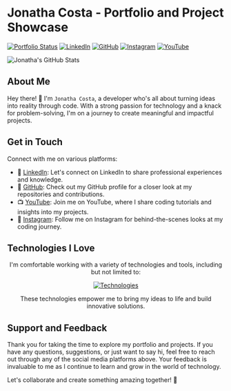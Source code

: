 # Jonatha Costa - Portfolio and Project Showcase

[![Portfolio Status](https://img.shields.io/website-up-down-green-red/http/monip.org.svg)](https://personal-portfolio-umiv.vercel.app/)
[![LinkedIn](https://img.shields.io/badge/LinkedIn-0077B5?style=for-the-badge&logo=linkedin&logoColor=white)](https://www.linkedin.com/in/jonatha-costa-574847261/)
[![GitHub](https://img.shields.io/badge/GitHub-100000?style=for-the-badge&logo=github&logoColor=white)](https://github.com/JonathaWRDCosta)
[![Instagram](https://img.shields.io/badge/Instagram-E4405F?style=for-the-badge&logo=instagram&logoColor=white)](https://www.instagram.com/damnfinecoffee2/)
[![YouTube](https://img.shields.io/badge/YouTube-FF0000?style=for-the-badge&logo=youtube&logoColor=white)](https://www.youtube.com/@damnfinecoffee2)


![Jonatha's GitHub Stats](https://github-readme-stats.vercel.app/api?username=JonathaWRDCosta&show_icons=true&theme=gruvbox)

## About Me

Hey there! 👋 I'm `Jonatha Costa`, a developer who's all about turning ideas into reality through code. With a strong passion for technology and a knack for problem-solving, I'm on a journey to create meaningful and impactful projects.

## Get in Touch

Connect with me on various platforms:

- 💼 [LinkedIn](https://www.linkedin.com/in/jonatha-costa-574847261/): Let's connect on LinkedIn to share professional experiences and knowledge.
- 🐙 [GitHub](https://github.com/JonathaWRDCosta): Check out my GitHub profile for a closer look at my repositories and contributions.
- 📺 [YouTube](https://www.youtube.com/@damnfinecoffee2): Join me on YouTube, where I share coding tutorials and insights into my projects.
- 📸 [Instagram](https://www.instagram.com/damnfinecoffee2/): Follow me on Instagram for behind-the-scenes looks at my coding journey.


## Technologies I Love

<p align="center">
  I'm comfortable working with a variety of technologies and tools, including but not limited to:
</p>

<p align="center">
  <a href="https://skillicons.dev">
    <img src="https://skillicons.dev/icons?i=c,py,vim,linux,bash,js,html,css,sass" alt="Technologies" />
  </a>
</p>

<p align="center">
  These technologies empower me to bring my ideas to life and build innovative solutions.
</p>


## Support and Feedback

Thank you for taking the time to explore my portfolio and projects. If you have any questions, suggestions, or just want to say hi, feel free to reach out through any of the social media platforms above. Your feedback is invaluable to me as I continue to learn and grow in the world of technology.

Let's collaborate and create something amazing together! 🚀
